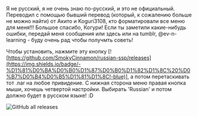 Я не русский, я не очень знаю по-русский, и это не официальный. Переводил с помощью бывший перевод (который, к сожалению больше не можно найти) от Акито и Koguri3108, кто форматировали все меню для меня!!! Большое спасибо, Когури!
Если ты заметили какие-нибудь ошибки, передай меня сообщения или здесь или на tumblr, @ev-n-learning - буду очень рад чтобы получмть советь!

Чтобы установить, нажмите эту кнопку [![https://github.com/SmokyCinnamon/russian-ssp/releases](https://img.shields.io/badge/-%D1%81%D0%BA%D0%B0%D1%87%D0%B0%D1%82%D1%8C%20%D0%B7%D0%B4%D0%B5%D1%81%D1%8C!-blue)], а потом перетаскивать тот .nar на любое привидение. С нижная сторона меню правая кнопка мыши, хочешь четвертой настройки. Выбирать 'Russian' и потом должно будет в русском языке! :D

![GitHub all releases](https://img.shields.io/github/downloads/smokycinnamon/russian-ssp/total?logoColor=blueviolet)
